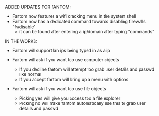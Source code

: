 ADDED UPDATES FOR FANTOM:
  - Fantom now features a wifi cracking menu in the system shell
  - Fantom now has a dedicated command towards disabling firewalls "fwdisable"
    - it can be found after entering a ip/domain after typing "commands"
   
 IN THE WORKS:
  - Fantom will support lan ips being typed in as a ip
  - Fantom will ask if you want too use computer objects
      - If you decline fantom will attempt too grab user details and passwd like normal
      - If you accept fantom will bring up a menu with options
  
  - Fantom will ask if you want too use file objects
    - Picking yes will give you access too a file explorer
    - Picking no will make fantom automatically use this to grab user details and passwd
    
  
